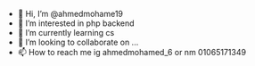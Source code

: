 - 👋 Hi, I’m @ahmedmohame19
- 👀 I’m interested in php backend
- 🌱 I’m currently learning cs
- 💞️ I’m looking to collaborate on ...
- 📫 How to reach me ig ahmedmohamed_6 or nm 01065171349

<!---
ahmedmohame19/ahmedmohame19 is a ✨ special ✨ repository because its `README.md` (this file) appears on your GitHub profile.
You can click the Preview link to take a look at your changes.
--->
